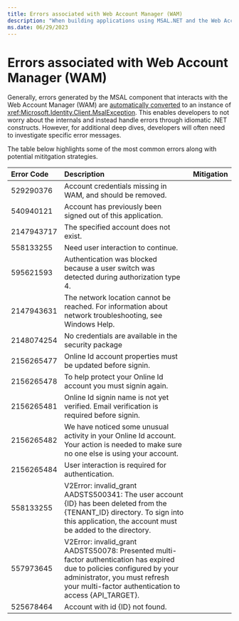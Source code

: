 ```yaml
---
title: Errors associated with Web Account Manager (WAM)
description: "When building applications using MSAL.NET and the Web Account Manager (WAM), developers may run into issues. This article explains potential errors and mitigations."
ms.date: 06/29/2023
---
```


# Errors associated with Web Account Manager (WAM)

Generally, errors generated by the MSAL component that interacts with the Web Account Manager (WAM) are [automatically converted](https://github.com/AzureAD/microsoft-authentication-library-for-dotnet/blob/d25f45f7e356bd92986e412dd68b5d341343aa6a/src/client/Microsoft.Identity.Client/Platforms/Features/RuntimeBroker/WamAdapters.cs#L56) to an instance of <xref:Microsoft.Identity.Client.MsalException>. This enables developers to not worry about the internals and instead handle errors through idiomatic .NET constructs. However, for additional deep dives, developers will often need to investigate specific error messages.

The table below highlights some of the most common errors along with potential mititgation strategies.

| Error Code | Description | Mitigation |
|:---------  |:------------|:-----------|
| 529290376  | Account credentials missing in WAM, and should be removed. | |
| 540940121  | Account has previously been signed out of this application. | |
| 2147943717 | The specified account does not exist. | |
| 558133255  | Need user interaction to continue. | |
| 595621593  | Authentication was blocked because a user switch was detected during authorization type 4. | |
| 2147943631 | The network location cannot be reached. For information about network troubleshooting, see Windows Help. | |
| 2148074254 | No credentials are available in the security package | |
| 2156265477 | Online Id account properties must be updated before signin. | |
| 2156265478 | To help protect your Online Id account you must signin again. | |
| 2156265481 | Online Id signin name is not yet verified. Email verification is required before signin. | |
| 2156265482 | We have noticed some unusual activity in your Online Id account. Your action is needed to make sure no one else is using your account. | |
| 2156265484 | User interaction is required for authentication. | |
| 558133255  | V2Error: invalid_grant AADSTS500341: The user account {ID} has been deleted from the {TENANT_ID} directory. To sign into this application, the account must be added to the directory.| |
| 557973645  | V2Error: invalid_grant AADSTS50078: Presented multi-factor authentication has expired due to policies configured by your administrator, you must refresh your multi-factor authentication to access {API_TARGET}. |
| 525678464  | Account with id {ID} not found. | |

